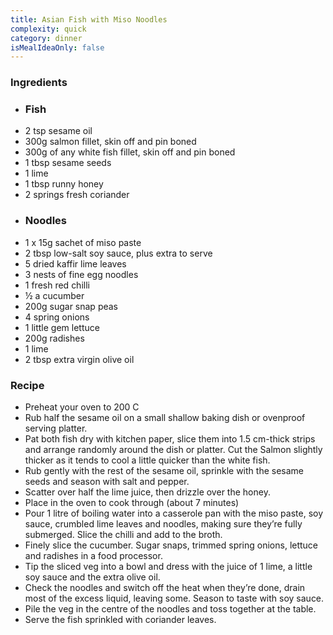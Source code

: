 ```yaml
---
title: Asian Fish with Miso Noodles
complexity: quick
category: dinner
isMealIdeaOnly: false
---
```


### Ingredients

- ### Fish
- 2 tsp sesame oil
- 300g salmon fillet, skin off and pin boned
- 300g of any white fish fillet, skin off and pin boned
- 1 tbsp sesame seeds
- 1 lime
- 1 tbsp runny honey
- 2 springs fresh coriander
- ### Noodles
- 1 x 15g sachet of miso paste
- 2 tbsp low-salt soy sauce, plus extra to serve
- 5 dried kaffir lime leaves
- 3 nests of fine egg noodles
- 1 fresh red chilli
- ½ a cucumber
- 200g sugar snap peas
- 4 spring onions
- 1 little gem lettuce
- 200g radishes
- 1 lime
- 2 tbsp extra virgin olive oil

### Recipe

- Preheat your oven to 200 C
- Rub half the sesame oil on a small shallow baking dish or ovenproof serving platter.
- Pat both fish dry with kitchen paper, slice them into 1.5 cm-thick strips and arrange randomly around the dish or platter. Cut the Salmon slightly thicker as it tends to cool a little quicker than the white fish.
- Rub gently with the rest of the sesame oil, sprinkle with the sesame seeds and season with salt and pepper.
- Scatter over half the lime juice, then drizzle over the honey.
- Place in the oven to cook through (about 7 minutes)
- Pour 1 litre of boiling water into a casserole pan with the miso paste, soy sauce, crumbled lime leaves and noodles, making sure they’re fully submerged. Slice the chilli and add to the broth.
- Finely slice the cucumber. Sugar snaps, trimmed spring onions, lettuce and radishes in a food processor.
- Tip the sliced veg into a bowl and dress with the juice of 1 lime, a little soy sauce and the extra olive oil.
- Check the noodles and switch off the heat when they’re done, drain most of the excess liquid, leaving some. Season to taste with soy sauce.
- Pile the veg in the centre of the noodles and toss together at the table.
- Serve the fish sprinkled with coriander leaves.
